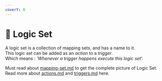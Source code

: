 ```yaml
---
coverY: 0
---
```


# 🐷 Logic Set

A logic set is a collection of mapping sets, and has a name to it.\
This logic set can be added as an _action_ to a _trigger_. \
Which means :  _'Whenever a trigger happens execute this logic set'._&#x20;

Must read about [mapping-set.md](mapping-set.md "mention") to get the complete picture of Logic Set.\
Read more about [actions.md](../actions.md "mention") and [triggers.md](../triggers.md "mention") here.



